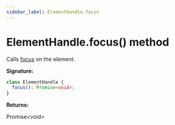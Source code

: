 ```yaml
---
sidebar_label: ElementHandle.focus
---
```


# ElementHandle.focus() method

Calls
[focus](https://developer.mozilla.org/en-US/docs/Web/API/HTMLElement/focus) on
the element.

**Signature:**

```typescript
class ElementHandle {
  focus(): Promise<void>;
}
```

**Returns:**

Promise&lt;void&gt;

